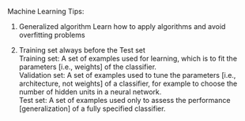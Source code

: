 Machine Learning Tips:

1. Generalized algorithm
Learn how to apply algorithms and avoid overfitting problems

2. Training set always before the Test set     
Training set: A set of examples used for learning, which is to fit the parameters [i.e., weights] of the classifier.     
Validation set: A set of examples used to tune the parameters [i.e., architecture, not weights] of a classifier, for example to choose the number of hidden units in a neural network.     
Test set: A set of examples used only to assess the performance [generalization] of a fully specified classifier. 
